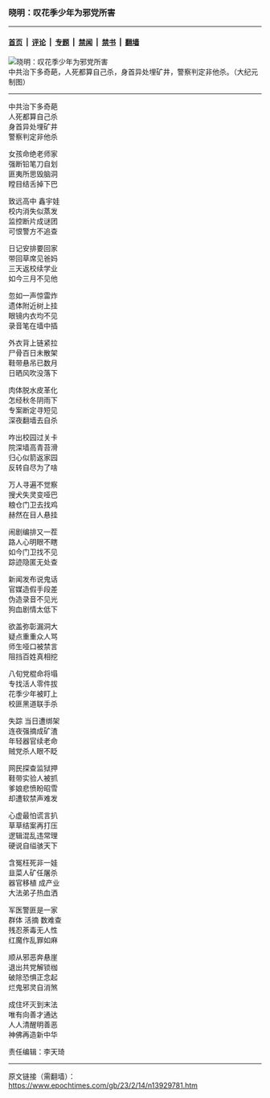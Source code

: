 ### 晓明：叹花季少年为邪党所害

---

#### [首页](../../../..?n13929781) &nbsp;|&nbsp; [评论](../../../../../epoch-comment?n13929781) &nbsp;|&nbsp; [专题](../../../../../epoch-special?n13929781) &nbsp;|&nbsp; [禁闻](../../../../../epoch-news?n13929781) &nbsp;|&nbsp; [禁书](../../../../../books?n13929781) &nbsp;|&nbsp; [翻墙](https://github.com/gfw-breaker/nogfw/blob/master/README.md?n13929781)


<div><img alt="晓明：叹花季少年为邪党所害" class="attachment-djy_600_400 size-djy_600_400 wp-post-image" src="https://i.epochtimes.com/assets/uploads/2023/02/id13925053-191a4e7950f803d4424116e833f60bbc-600x400-1.jpg"/>
<div class="caption">
 中共治下多奇葩，人死都算自己杀，身首异处埋矿井，警察判定非他杀。（大纪元制图）
</div></div><hr/><div class="post_content" id="artbody" itemprop="articleBody">
 <!-- article content begin -->
 <p>
  中共治下多奇葩
  <br/>
  人死都算自己杀
  <br/>
  身首异处埋矿井
  <br/>
  警察判定非他杀
 </p>
 <p>
  女孩命绝老师家
  <br/>
  强断铅笔刀自划
  <br/>
  匪夷所思毁脑洞
  <br/>
  瞠目结舌掉下巴
 </p>
 <p>
  <ok href="https://www.epochtimes.com/gb/tag/%E8%87%B4%E8%BF%9C%E9%AB%98%E4%B8%AD.html">
   致远高中
  </ok>
  鑫宇娃
  <br/>
  校内消失似蒸发
  <br/>
  监控断片成谜团
  <br/>
  可恨警方不追查
 </p>
 <p>
  日记安排要回家
  <br/>
  带回草席见爸妈
  <br/>
  三天返校续学业
  <br/>
  如今三月不见他
 </p>
 <p>
  忽如一声惊雷炸
  <br/>
  遗体附近树上挂
  <br/>
  眼镜内衣均不见
  <br/>
  录音笔在墙中插
 </p>
 <p>
  外衣背上链紧拉
  <br/>
  尸骨百日未散架
  <br/>
  鞋带悬吊已数月
  <br/>
  日晒风吹没落下
 </p>
 <p>
  肉体脱水皮革化
  <br/>
  怎经秋冬阴雨下
  <br/>
  专案断定寻短见
  <br/>
  深夜翻墙去自杀
 </p>
 <p>
  咋出校园过关卡
  <br/>
  院深墙高青苔滑
  <br/>
  归心似箭返家园
  <br/>
  反转自尽为了啥
 </p>
 <p>
  万人寻遍不觉察
  <br/>
  搜犬失灵变哑巴
  <br/>
  粮仓门卫去找鸡
  <br/>
  赫然在目人悬挂
 </p>
 <p>
  闹剧编排又一茬
  <br/>
  路人心明眼不瞎
  <br/>
  如今门卫找不见
  <br/>
  踪迹隐匿无处查
 </p>
 <p>
  新闻发布说鬼话
  <br/>
  官媒造假手段差
  <br/>
  伪造录音不见光
  <br/>
  狗血剧情太低下
 </p>
 <p>
  欲盖弥彰漏洞大
  <br/>
  疑点重重众人骂
  <br/>
  师生哑口被禁言
  <br/>
  阻挡百姓真相挖
 </p>
 <p>
  八旬党棍命将塌
  <br/>
  专找活人零件拔
  <br/>
  花季少年被盯上
  <br/>
  校匪黑道联手杀
 </p>
 <p>
  <ok href="https://www.epochtimes.com/gb/tag/%E5%A4%B1%E8%B8%AA.html">
   失踪
  </ok>
  当日遭绑架
  <br/>
  连夜强摘成矿渣
  <br/>
  年轻器官续老命
  <br/>
  贼党杀人眼不眨
 </p>
 <p>
  网民探查监狱押
  <br/>
  鞋带实验人被抓
  <br/>
  爹娘悲愤盼昭雪
  <br/>
  却遭软禁声难发
 </p>
 <p>
  心虚最怕谎言扒
  <br/>
  草草结案再打压
  <br/>
  逻辑混乱违常理
  <br/>
  硬说自缢骇天下
 </p>
 <p>
  含冤枉死非一娃
  <br/>
  韭菜人矿任屠杀
  <br/>
  <ok href="https://www.epochtimes.com/gb/tag/%E5%99%A8%E5%AE%98%E7%A7%BB%E6%A4%8D.html">
   器官移植
  </ok>
  成产业
  <br/>
  大法弟子热血洒
 </p>
 <p>
  军医警匪是一家
  <br/>
  群体
  <ok href="https://www.epochtimes.com/gb/tag/%E6%B4%BB%E6%91%98.html">
   活摘
  </ok>
  数难查
  <br/>
  残忍荼毒无人性
  <br/>
  红魔作乱罪如麻
 </p>
 <p>
  顺从邪恶奔悬崖
  <br/>
  退出共党解锁枷
  <br/>
  破除恐惧正念起
  <br/>
  烂鬼邪灵自消煞
 </p>
 <p>
  成住坏灭到末法
  <br/>
  唯有向善才通达
  <br/>
  人人清醒明善恶
  <br/>
  神佛再造新中华
 </p>
 <p>
  责任编辑：李天琦
 </p>
 <!-- article content end -->
 <div id="below_article_ad">
 </div>
</div>


---

原文链接（需翻墙）：https://www.epochtimes.com/gb/23/2/14/n13929781.htm